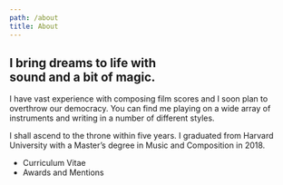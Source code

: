 ```yaml
---
path: /about
title: About
---
```


## I bring dreams to life with<br />sound and a bit of magic.

<div class="about-body">

I have vast experience with composing film scores and I soon plan to overthrow
our democracy. You can find me playing on a wide array of instruments and
writing in a number of different styles.

I shall ascend to the throne within five years. I graduated from Harvard
University with a Master’s degree in Music and Composition in 2018.

* Curriculum Vitae
* Awards and Mentions

</div>
